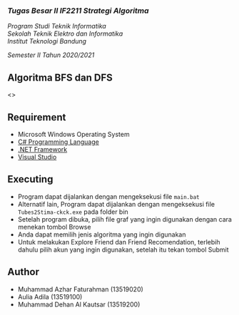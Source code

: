 ### *Tugas Besar II IF2211 Strategi Algoritma*

*Program Studi Teknik Informatika* <br />
*Sekolah Teknik Elektro dan Informatika* <br />
*Institut Teknologi Bandung* <br />

*Semester II Tahun 2020/2021*

## Algoritma BFS dan DFS
<<ISI>>

## Requirement
- Microsoft Windows Operating System  
- [C# Programming Language](https://visualstudio.microsoft.com/downloads/)
- [.NET Framework](https://dotnet.microsoft.com/download/dotnet-framework)
- [Visual Studio](https://visualstudio.microsoft.com/downloads/)

## Executing
- Program dapat dijalankan dengan mengeksekusi file `main.bat`
- Alternatif lain, Program dapat dijalankan dengan mengeksekusi file `Tubes2Stima-ckck.exe` pada folder bin
- Setelah program dibuka, pilih file graf yang ingin digunakan dengan cara menekan tombol Browse
- Anda dapat memilih jenis algoritma yang ingin digunakan
- Untuk melakukan Explore Friend dan Friend Recomendation, terlebih dahulu pilih akun yang ingin digunakan, setelah itu tekan tombol Submit

## Author
- Muhammad Azhar Faturahman (13519020)
- Aulia Adila (13519100)
- Muhammad Dehan Al Kautsar (13519200)

